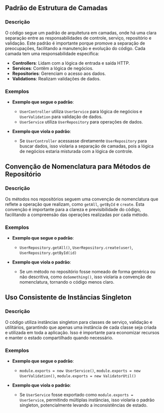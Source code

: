 ## Padrão de Estrutura de Camadas

### Descrição

O código segue um padrão de arquitetura em camadas, onde há uma clara separação entre as responsabilidades de controle, serviço, repositório e validação. Este padrão é importante porque promove a separação de preocupações, facilitando a manutenção e evolução do código. Cada camada tem uma responsabilidade específica: 

- **Controllers**: Lidam com a lógica de entrada e saída HTTP.
- **Services**: Contêm a lógica de negócios.
- **Repositories**: Gerenciam o acesso aos dados.
- **Validations**: Realizam validações de dados.

### Exemplos

- **Exemplo que segue o padrão**: 
  - `UserController` utiliza `UserService` para lógica de negócios e `UserValidation` para validação de dados.
  - `UserService` utiliza `UserRepository` para operações de dados.

- **Exemplo que viola o padrão**:
  - Se `UserController` acessasse diretamente `UserRepository` para buscar dados, isso violaria a separação de camadas, pois a lógica de negócios estaria misturada com a lógica de controle.

## Convenção de Nomenclatura para Métodos de Repositório

### Descrição

Os métodos nos repositórios seguem uma convenção de nomenclatura que reflete a operação que realizam, como `getAll`, `getById` e `create`. Esta convenção é importante para a clareza e previsibilidade do código, facilitando a compreensão das operações realizadas por cada método.

### Exemplos

- **Exemplo que segue o padrão**:
  - `UserRepository.getAll()`, `UserRepository.create(user)`, `UserRepository.getById(id)`

- **Exemplo que viola o padrão**:
  - Se um método no repositório fosse nomeado de forma genérica ou não descritiva, como `doSomething()`, isso violaria a convenção de nomenclatura, tornando o código menos claro.

## Uso Consistente de Instâncias Singleton

### Descrição

O código utiliza instâncias singleton para classes de serviço, validação e utilitários, garantindo que apenas uma instância de cada classe seja criada e utilizada em toda a aplicação. Isso é importante para economizar recursos e manter o estado compartilhado quando necessário.

### Exemplos

- **Exemplo que segue o padrão**:
  - `module.exports = new UserService()`, `module.exports = new UserValidation()`, `module.exports = new ValidatorUtil()`

- **Exemplo que viola o padrão**:
  - Se `UserService` fosse exportado como `module.exports = UserService`, permitindo múltiplas instâncias, isso violaria o padrão singleton, potencialmente levando a inconsistências de estado.
